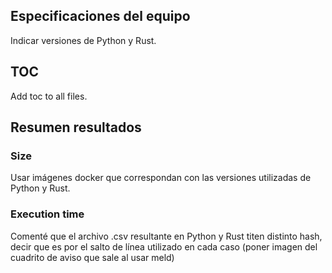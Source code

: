 ## Especificaciones del equipo

Indicar versiones de Python y Rust.

## TOC
Add toc to all files.

## Resumen resultados

### Size

Usar imágenes docker que correspondan con las versiones utilizadas de Python y Rust.

### Execution time

Comenté que el archivo .csv resultante en Python y Rust titen distinto hash, decir que es por el salto de línea utilizado en cada caso (poner imagen del cuadrito de aviso que sale al usar meld)

